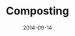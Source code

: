 ---
layout: archive
title: "Composting"
date: 2014-09-14
excerpt: "Brown + Green + Water + Air = ? "
image:
  feature: composting-feature.jpg
  teaser: composting-feature.jpg
  thumb: composting-feature.jpg
ads: true
share: true
---